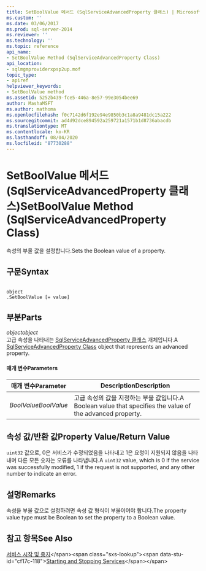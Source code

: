 ```yaml
---
title: SetBoolValue 메서드 (SqlServiceAdvancedProperty 클래스) | Microsoft Docs
ms.custom: ''
ms.date: 03/06/2017
ms.prod: sql-server-2014
ms.reviewer: ''
ms.technology: ''
ms.topic: reference
api_name:
- SetBoolValue Method (SqlServiceAdvancedProperty Class)
api_location:
- sqlmgmproviderxpsp2up.mof
topic_type:
- apiref
helpviewer_keywords:
- SetBoolValue method
ms.assetid: 5252b439-fce5-446a-8e57-99e3054bee69
author: MashaMSFT
ms.author: mathoma
ms.openlocfilehash: f0c7142d6f192e94e9850b3c1a8a9481dc15a222
ms.sourcegitcommit: ad4d92dce894592a259721a1571b1d8736abacdb
ms.translationtype: MT
ms.contentlocale: ko-KR
ms.lasthandoff: 08/04/2020
ms.locfileid: "87730288"
---
```

# <a name="setboolvalue-method-sqlserviceadvancedproperty-class"></a><span data-ttu-id="cf17c-102">SetBoolValue 메서드(SqlServiceAdvancedProperty 클래스)</span><span class="sxs-lookup"><span data-stu-id="cf17c-102">SetBoolValue Method (SqlServiceAdvancedProperty Class)</span></span>
  <span data-ttu-id="cf17c-103">속성의 부울 값을 설정합니다.</span><span class="sxs-lookup"><span data-stu-id="cf17c-103">Sets the Boolean value of a property.</span></span>  
  
## <a name="syntax"></a><span data-ttu-id="cf17c-104">구문</span><span class="sxs-lookup"><span data-stu-id="cf17c-104">Syntax</span></span>  
  
```  
  
object  
.SetBoolValue [= value]  
```  
  
## <a name="parts"></a><span data-ttu-id="cf17c-105">부분</span><span class="sxs-lookup"><span data-stu-id="cf17c-105">Parts</span></span>  
 <span data-ttu-id="cf17c-106">*object*</span><span class="sxs-lookup"><span data-stu-id="cf17c-106">*object*</span></span>  
 <span data-ttu-id="cf17c-107">고급 속성을 나타내는 [SqlServiceAdvancedProperty 클래스](../wmi-provider-configuration-classes/sqlserviceadvancedproperty-class/sqlserviceadvancedproperty-class.md) 개체입니다.</span><span class="sxs-lookup"><span data-stu-id="cf17c-107">A [SqlServiceAdvancedProperty Class](../wmi-provider-configuration-classes/sqlserviceadvancedproperty-class/sqlserviceadvancedproperty-class.md) object that represents an advanced property.</span></span>  
  
#### <a name="parameters"></a><span data-ttu-id="cf17c-108">매개 변수</span><span class="sxs-lookup"><span data-stu-id="cf17c-108">Parameters</span></span>  
  
|<span data-ttu-id="cf17c-109">매개 변수</span><span class="sxs-lookup"><span data-stu-id="cf17c-109">Parameter</span></span>|<span data-ttu-id="cf17c-110">Description</span><span class="sxs-lookup"><span data-stu-id="cf17c-110">Description</span></span>|  
|---------------|-----------------|  
|<span data-ttu-id="cf17c-111">*BoolValue*</span><span class="sxs-lookup"><span data-stu-id="cf17c-111">*BoolValue*</span></span>|<span data-ttu-id="cf17c-112">고급 속성의 값을 지정하는 부울 값입니다.</span><span class="sxs-lookup"><span data-stu-id="cf17c-112">A Boolean value that specifies the value of the advanced property.</span></span>|  
  
## <a name="property-valuereturn-value"></a><span data-ttu-id="cf17c-113">속성 값/반환 값</span><span class="sxs-lookup"><span data-stu-id="cf17c-113">Property Value/Return Value</span></span>  
 <span data-ttu-id="cf17c-114">`uint32` 값으로, 0은 서비스가 수정되었음을 나타내고 1은 요청이 지원되지 않음을 나타내며 다른 모든 숫자는 오류를 나타냅니다.</span><span class="sxs-lookup"><span data-stu-id="cf17c-114">A `uint32` value, which is 0 if the service was successfully modified, 1 if the request is not supported, and any other number to indicate an error.</span></span>  
  
## <a name="remarks"></a><span data-ttu-id="cf17c-115">설명</span><span class="sxs-lookup"><span data-stu-id="cf17c-115">Remarks</span></span>  
 <span data-ttu-id="cf17c-116">속성을 부울 값으로 설정하려면 속성 값 형식이 부울이어야 합니다.</span><span class="sxs-lookup"><span data-stu-id="cf17c-116">The property value type must be Boolean to set the property to a Boolean value.</span></span>  
  
## <a name="see-also"></a><span data-ttu-id="cf17c-117">참고 항목</span><span class="sxs-lookup"><span data-stu-id="cf17c-117">See Also</span></span>  
 <span data-ttu-id="cf17c-118">[서비스 시작 및 중지](https://technet.microsoft.com/library/ms174886\(v=sql.105\).aspx)</span><span class="sxs-lookup"><span data-stu-id="cf17c-118">[Starting and Stopping Services](https://technet.microsoft.com/library/ms174886\(v=sql.105\).aspx)</span></span>  
  
  
